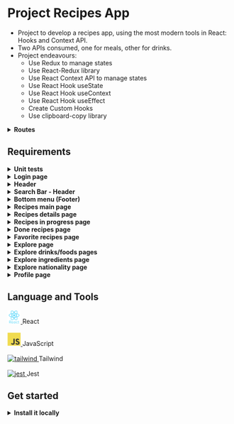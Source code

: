 # Project Recipes App


- Project to develop a recipes app, using the most modern tools in React: Hooks and Context API.
- Two APIs consumed, one for meals, other for drinks.
- Project endeavours:
  - Use Redux to manage states
  - Use React-Redux library
  - Use React Context API to manage states
  - Use React Hook useState
  - Use React Hook useContext
  - Use React Hook useEffect
  - Create Custom Hooks
  - Use clipboard-copy library

<details>
  <summary><strong>Routes</strong></summary>
  
  * Login screen: `/`;
  * Food recipes main screen: `/foods`;
  * Drink recipes main screen: `/drinks`;
  * Food recipe details screen: `/foods/{recipe-id}`;
  * Drink recipe details screen: `/drinks/{recipe-id}`;
  * In progress food recipe screen: `/foods/{recipe-id}/in-progress`;
  * In progress drink recipe screen: `/drinks/{recipe-id}/in-progress`;
  * Explore screen: `/explore`;
  * Explore foods screen: `/explore/foods`;
  * Explore drinks screen: `/explore/drinks`;
  * Explore foods by ingredient screen: `/explore/foods/ingredients`;
  * Explore drinks by ingredient screen: `/explore/drinks/ingredients`;
  * Explore foods by nationality screen: `/explore/foods/nationalities`;
  * Profile screen: `/profile`;
  * Done recipes screen: `/done-recipes`;
  * Favorite recipes screen: `/favorite-recipes`.
</details>

## Requirements

<details>
  <summary><strong>Unit tests</strong></summary>
  
  1. Develop unit tests to cover at least 90% of your application ✔️
</details>

<details>
  <summary><strong>Login page</strong></summary>
  
  2. Create `Login` form ✔️
  3. Create code to allow `email` input ✔️
  4. Create code to allow `password` input ✔️
  5. Create validations to only allow valid email (regex) and password above 6 characters ✔️
  6. Save two tokens in `localStorage` after form submission, named `mealsToken` and `cocktailsToken` ✔️
  7. Save `email key` with user email in `localStorage` after form submission ✔️
  8. Redirect to food recipes `main` page after form validation and submission ✔️
</details>

<details>
  <summary><strong>Header</strong></summary>
  
  9. Create `Header` elements for recipe main pages (`profile button`, `page title` and `search button`) ✔️
  10. Implement profile page icon, title and search icon, if it exists in prototype ✔️
  11. Redirect to profile page once profile button is clicked ✔️
  12. Develop search button to show/hide search bar when clicked ✔️
</details>

<details>
  <summary><strong>Search Bar - Header</strong></summary>
  
  13. Create `Search Bar` elements, respecting prototype attributes (`ingredient radio button`, `name radio button`, `first letter radio button` and `search button`) ✔️
  14. Place search bar below main Header, and implement three radio buttons: `Ingredient`, `Name` and `First letter` ✔️
  15. Fetch from `foods` API if in foods page, and from `drinks` API in drinks page. ✔️
  16. If only one recipe is found when searching, redirect to recipe `details` page ✔️
  17. Show recipes in `cards` if multiple recipes are found ✔️
  18. Exhibit an `alert` if no recipes are found ✔️
</details>

<details>
  <summary><strong>Bottom menu (Footer)</strong></summary>
  
  19. Create `Footer` elements, respecting prototype attributes (`drinks button`, `explore button`, and `food button`) ✔️
  20. Fix Footer in page bottom, and add three icons, one for `Foods`, one for `Drinks`, one to `Explore` ✔️
  21. Display Footer in pages according to `prototype` ✔️
  22. Redirect user to drinks main page when drinks button is clicked ✔️
  23. Redirect user to explore page when explore button is clicked ✔️
  24. Redirect user to foods main page when foods button is clicked ✔️
</details>

<details>
  <summary><strong>Recipes main page</strong></summary>
  
  25. Create `main page` elements, respecting prototype attributes (`data-testids` of twelve food/drink cards) ✔️
  26. Load the first `twelve` cards of either foods or drinks ✔️
  27. Implement `category` buttons to be used as filters ✔️
  28. Implement `API` usage based on clicked category filter ✔️
  29. Implement category filter `toggle`, to return all recipes when clicked twice ✔️
  30. Implement filters to be used only once, based on clicked element ✔️
  31. Implement `All` categories button, to return all recipes ✔️
  32. Redirect user to clicked recipe details page ✔️
</details>

<details>
  <summary><strong>Recipes details page</strong></summary>
  
  33. Create `details page` elements, respecting prototype attributes (`data-testids` of elements in page) ✔️
  34. Fetch API and load recipe based on page `id` parameter ✔️
  35. Develop page to contain `recipe image`, `title`, `category` (including if it's alcoholic), list of `ingredients` followed by `quantities`, `instructions`, an embedded `youtube` video, and `recommendations` ✔️
  36. Implement `recommendations`. If in foods page, recommend drinks, and vice-versa ✔️
  37. Implement six recommendation `cards`, with a scroll showing two at a time ✔️
  38. Implement a `Start Recipe` button that must be fixed to bottom page ✔️
  39. Implement a solution to show `Start Recipe` button only if recipe is not marked as `done` ✔️
  40. Implement a solution to show `Continue Recipe` button if recipe is in progress ✔️
  41. Redirect user to recipe `in progress` page, if Start Recipe button is clicked ✔️
  42. Implement buttons to `share` or `favorite` recipes ✔️
  43. Implement `clipboard-copy` solution when share button is clicked, showing a message that the link was copied ✔️
  44. Implement `heart` icon as favorite button. Must be black if favorited, and white if not ✔️
  45. Implement a solution to toggle heart `color` when clicked ✔️
  46. Send favorite recipes to localStorage, in `favoriteRecipes` key ✔️
</details>

<details>
  <summary><strong>Recipes in progress page</strong></summary>
  
  47. Develop page to contain `recipe image`, `title`, `category` (including if it's alcoholic), list of `ingredients` followed by `quantities`, and `instructions` ✔️
  48. Develop `checkboxes` to each list ingredients ✔️
  49. Implement a solution to add a `line-through` once a checkbox is checked ✔️
  50. Save progress state, that must persist if page is reloaded or accessed afterwards ✔️
  51. Implement `share` and `favorite` buttons in progress page ✔️
  52. Implement a solution to enable `Finish Recipe` button only when all ingredients are checked ✔️
  53. Redirect user to `Done recipes` page when Finish Recipe button is clicked ✔️
</details>

<details>
  <summary><strong>Done recipes page</strong></summary>
  
  54. Create `done recipes` page elements, respecting prototype attributes (`data-testids` of elements in page) ✔️
  55. Implement a solution to display recipe `image`, `name`, `category`, `nationality`, `date` of recipe completion, the first two `API tags` returned, and a `share` button, if it's a food recipe card ✔️
  56. Implement a solution to display recipe `image`, `name`, whether it is `alcoholic` or not, `date` of recipe completion and a `share` button, if it's a drink recipe card ✔️
  57. Implement a solution to copy recipe details page when `share` button is clicked ✔️
  58. Implement buttons to filter done recipes by `foods` or `drinks`, and a third to remove filters ✔️
  59. Redirect to recipe `details` page when clicking in recipe image or name ✔️
</details>

<details>
  <summary><strong>Favorite recipes page</strong></summary>
  
  60. Create `favorite recipes` page elements, respecting prototype attributes (`data-testids` of elements in page) ✔️
  61. Implement a solution to display recipe `image`, `name`, `category`, `nationality`, `share` button and `unfavorite` button, if it's a food recipe card ✔️
  62. Implement a solution to display recipe `image`, `name`, whether it is `alcoholic` or not, `share` button and `unfavorite` button, if it's a drink recipe card ✔️
  63. Implement a solution to copy recipe details page when `share` button is clicked ✔️
  64. Implement a solution to remove recipe from `localStorage` and `screen` if unfavorite button is clicked ✔️
  65. Implement buttons to filter favorite recipes by `foods` or `drinks`, and a third to remove filters ✔️
  66. Redirect to recipe `details` page when clicking in recipe image or name ✔️
</details>

<details>
  <summary><strong>Explore page</strong></summary>
  
  67. Create `explore` page elements, respecting prototype attributes (`data-testids` of elements in page) ✔️
  68. Create `explore foods` and `explore drinks` buttons ✔️
  69. Redirect user to respective explore pages, when buttons are clicked ✔️
</details>

<details>
  <summary><strong>Explore drinks/foods pages</strong></summary>
  
  70. Create `explore foods/drinks` page elements, respecting prototype attributes (`data-testids` of elements in page) ✔️
  71. Create `explore by ingredient`, `explore by nationality` and `explore surprise` buttons ✔️
  72. Redirect user to explore by ingredients page, when button is clicked ✔️
  73. Redirect user to explore by nationality page, when button is clicked ✔️
  74. Redirect user to random recipe details page, when `explore surprise` button is clicked ✔️
</details>

<details>
  <summary><strong>Explore ingredients page</strong></summary>
  
  75. Create `explore ingredients` page elements, respecting prototype attributes (`data-testids` of elements in page) ✔️
  76. Display `cards` for the first twelve ingredients, each card containing ingredient `name`, and an `image` ✔️
  77. When ingredient card is clicked, redirect user to recipes `main` page, but only showing recipes which includes chosen ingredient ✔️
</details>

<details>
  <summary><strong>Explore nationality page</strong></summary>
  
  78. Create `explore nationality` page elements, respecting prototype attributes (`data-testids` of elements in page) ✔️
  79. Develop same specifications from recipes `main` page, but with a dropdown instead of category filters ✔️
  80. Implement dropdown, showing all areas returned by the `API`, including an `All` option, to return non-filtered recipes ✔️
  81. Route must only return page if in `foods`. `/explore/drinks/nationalities` must return `Not Found` error ✔️
</details>

<details>
  <summary><strong>Profile page</strong></summary>
  
  82. Create `profile` page elements, respecting prototype attributes (`data-testids` of elements in page) ✔️
  83. Implement a solution to display user email ✔️
  84. Implement three buttons: `Done Recipes`, `Favorite Recipes` and `Logout` ✔️
  85. Redirect user to favorite recipes page when respective button is clicked ✔️
  86. Redirect user to done recipes page when respective button is clicked ✔️
  87. Clear `localStorage` and redirect user to `login` page when `Logout` button is clicked ✔️
</details>
 
## Language and Tools

<a href="https://reactjs.org/" target="_blank"> <img src="https://raw.githubusercontent.com/devicons/devicon/master/icons/react/react-original-wordmark.svg" alt="react" width="30" height="30"/> </a>
React
</br>
</br>
<a href="https://developer.mozilla.org/en-US/docs/Web/JavaScript" target="_blank"> <img src="https://raw.githubusercontent.com/devicons/devicon/master/icons/javascript/javascript-original.svg" alt="javascript" width="30" height="30"/> </a>
JavaScript
</br>
</br>
<a href="https://developer.mozilla.org/en-US/docs/Web/JavaScript" target="_blank"> <img src="https://upload.wikimedia.org/wikipedia/commons/d/d5/Tailwind_CSS_Logo.svg" alt="tailwind" width="30" height="30"/> </a>
Tailwind
</br>
</br>
<a href="https://
js.io" target="_blank"> <img src="https://www.vectorlogo.zone/logos/jestjsio/jestjsio-icon.svg" alt="jest" width="30" height="30"/> </a>
Jest

## Get started

<details>
  <summary><strong> Install it locally </strong></summary>
  </br>
  
  - Open terminal and create a directory in your preferred location:
  ```sh
  $ mkdir <Your directory name here>
  ```
  
  - Access directory then clone the repository:
  ```sh
  $ cd <Your directory name here>
  $ git clone git@github.com:ViniGB/Project-Recipes-app.git
  ```
  
  - Access the newly created directory:
  ```sh
  $ cd Project-Recipes-app
  ```
  
  - Install dependencies:
  ```sh
  $ npm install
  ```
  
  - Start application:
  ```sh
  $ npm start
  ```
</details>
